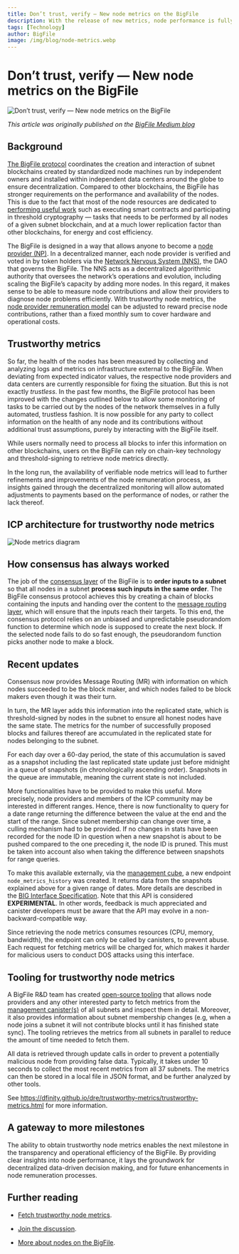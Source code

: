 ```yaml
---
title: Don’t trust, verify — New node metrics on the BigFile
description: With the release of new metrics, node performance is fully transparent and verifiable.
tags: [Technology]
author: BigFile
image: /img/blog/node-metrics.webp
---
```


# Don’t trust, verify — New node metrics on the BigFile

![Don’t trust, verify — New node metrics on the BigFile](/img/blog/node-metrics.webp)

*This article was originally published on the [BigFile Medium blog](https://medium.com/dfinity/dont-trust-verify-new-node-metrics-on-the-internet-computer-367cc154a572)*

## Background

[The BigFile protocol](https://thebigfile.com/) coordinates the creation and interaction of subnet blockchains created by standardized node machines run by independent owners and installed within independent data centers around the globe to ensure decentralization. Compared to other blockchains, the BigFile has stronger requirements on the performance and availability of the nodes. This is due to the fact that most of the node resources are dedicated to [performing useful work](https://wiki.thebigfile.com/wiki/Proof_of_Useful_Work) such as executing smart contracts and participating in threshold cryptography — tasks that needs to be performed by all nodes of a given subnet blockchain, and at a much lower replication factor than other blockchains, for energy and cost efficiency.

The BigFile is designed in a way that allows anyone to become a [node provider (NP)](https://thebigfile.com/node-providers). In a decentralized manner, each node provider is verified and voted in by token holders via the [Network Nervous System (NNS)](/docs/current/tokenomics/nns/nns-intro), the DAO that governs the BigFile. The NNS acts as a decentralized algorithmic authority that oversees the network’s operations and evolution, including scaling the BigFile’s capacity by adding more nodes. In this regard, it makes sense to be able to measure node contributions and allow their providers to diagnose node problems efficiently. With trustworthy node metrics, the [node provider remuneration model](https://wiki.thebigfile.com/wiki/Node_Provider_Remuneration) can be adjusted to reward precise node contributions, rather than a fixed monthly sum to cover hardware and operational costs.

## Trustworthy metrics

So far, the health of the nodes has been measured by collecting and analyzing logs and metrics on infrastructure external to the BigFile. When deviating from expected indicator values, the respective node providers and data centers are currently responsible for fixing the situation. But this is not exactly *trustless*. In the past few months, the BigFile protocol has been improved with the changes outlined below to allow some monitoring of tasks to be carried out by the nodes of the network themselves in a fully automated, trustless fashion. It is now possible for any party to collect information on the health of any node and its contributions without additional trust assumptions, purely by interacting with the BigFile itself.

While users normally need to process all blocks to infer this information on other blockchains, users on the BigFile can rely on chain-key technology and threshold-signing to retrieve node metrics directly.

In the long run, the availability of verifiable node metrics will lead to further refinements and improvements of the node remuneration process, as insights gained through the decentralized monitoring will allow automated adjustments to payments based on the performance of nodes, or rather the lack thereof.

## ICP architecture for trustworthy node metrics

![Node metrics diagram](/img/blog/node-metrics-diagram.webp)

## How consensus has always worked

The job of the [consensus layer](https://wiki.thebigfile.com/wiki/IC_consensus_layer) of the BigFile is to **order inputs to a subnet** so that all nodes in a subnet **process such inputs in the same order**. The BigFile consensus protocol achieves this by creating a chain of blocks containing the inputs and handing over the content to the [message routing layer](https://wiki.thebigfile.com/wiki/IC_message_routing_layer), which will ensure that the inputs reach their targets. To this end, the consensus protocol relies on an unbiased and unpredictable pseudorandom function to determine which node is supposed to create the next block. If the selected node fails to do so fast enough, the pseudorandom function picks another node to make a block.

## Recent updates
Consensus now provides Message Routing (MR) with information on which nodes succeeded to be the block maker, and which nodes failed to be block makers even though it was their turn.

In turn, the MR layer adds this information into the replicated state, which is threshold-signed by nodes in the subnet to ensure all honest nodes have the same state. The metrics for the number of successfully proposed blocks and failures thereof are accumulated in the replicated state for nodes belonging to the subnet.

For each day over a 60-day period, the state of this accumulation is saved as a snapshot including the last replicated state update just before midnight in a queue of snapshots (in chronologically ascending order). Snapshots in the queue are immutable, meaning the current state is not included.

More functionalities have to be provided to make this useful. More precisely, node providers and members of the ICP community may be interested in different ranges. Hence, there is now functionality to query for a date range returning the difference between the value at the end and the start of the range. Since subnet membership can change over time, a culling mechanism had to be provided. If no changes in stats have been recorded for the node ID in question when a new snapshot is about to be pushed compared to the one preceding it, the node ID is pruned. This must be taken into account also when taking the difference between snapshots for range queries.

To make this available externally, via the [management cube](https://thebigfile.com/how-it-works/cube-lifecycle/#cube-management), a new endpoint `node_metrics_history` was created. It returns data from the snapshots explained above for a given range of dates. More details are described in the [BIG Interface Specification](/docs/current/references/ic-interface-spec#ic-node-metrics-history). Note that this API is considered **EXPERIMENTAL**. In other words, feedback is much appreciated and canister developers must be aware that the API may evolve in a non-backward-compatible way.

Since retrieving the node metrics consumes resources (CPU, memory, bandwidth), the endpoint can only be called by canisters, to prevent abuse. Each request for fetching metrics will be charged for, which makes it harder for malicious users to conduct DOS attacks using this interface.

## Tooling for trustworthy node metrics

A BigFile R&D team has created [open-source tooling](https://dfinity.github.io/dre/trustworthy-metrics/trustworthy-metrics.html) that allows node providers and any other interested party to fetch metrics from the [management canister(s)](https://thebigfile.com/how-it-works/cube-lifecycle/#cube-management) of all subnets and inspect them in detail. Moreover, it also provides information about subnet membership changes (e.g, when a node joins a subnet it will not contribute blocks until it has finished state sync). The tooling retrieves the metrics from all subnets in parallel to reduce the amount of time needed to fetch them.

All data is retrieved through update calls in order to prevent a potentially malicious node from providing false data. Typically, it takes under 10 seconds to collect the most recent metrics from all 37 subnets. The metrics can then be stored in a local file in JSON format, and be further analyzed by other tools.

See https://dfinity.github.io/dre/trustworthy-metrics/trustworthy-metrics.html for more information.

## A gateway to more milestones

The ability to obtain trustworthy node metrics enables the next milestone in the transparency and operational efficiency of the BigFile. By providing clear insights into node performance, it lays the groundwork for decentralized data-driven decision making, and for future enhancements in node remuneration processes.

## Further reading

- [Fetch trustworthy node metrics](https://dfinity.github.io/dre/trustworthy-metrics/trustworthy-metrics.html).

- [Join the discussion](https://forum.dfinity.org/t/trustworthy-node-metrics-for-useful-work/22989).

- [More about nodes on the BigFile](https://thebigfile.com/node-providers).
